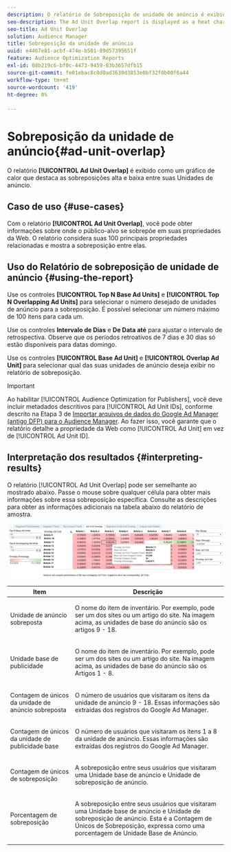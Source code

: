 ```yaml
---
description: O relatório de Sobreposição de unidade de anúncio é exibido como um gráfico térmico que destaca as sobreposições alta e baixa entre as unidades de anúncio.
seo-description: The Ad Unit Overlap report is displayed as a heat chart that highlights high and low overlaps between your Ad Units.
seo-title: Ad Unit Overlap
solution: Audience Manager
title: Sobreposição da unidade de anúncio
uuid: e4467e81-acbf-474e-b501-89d57395651f
feature: Audience Optimization Reports
exl-id: 08b219c6-bf0c-4473-9459-83b3657dfb15
source-git-commit: fe01ebac8c0d0ad3630d3853e0bf32f0b00f6a44
workflow-type: tm+mt
source-wordcount: '419'
ht-degree: 0%

---
```


# Sobreposição da unidade de anúncio{#ad-unit-overlap}

O relatório **[!UICONTROL Ad Unit Overlap]** é exibido como um gráfico de calor que destaca as sobreposições alta e baixa entre suas Unidades de anúncio.

## Caso de uso {#use-cases}

Com o relatório **[!UICONTROL Ad Unit Overlap]**, você pode obter informações sobre onde o público-alvo se sobrepõe em suas propriedades da Web. O relatório considera suas 100 principais propriedades relacionadas e mostra a sobreposição entre elas.

## Uso do Relatório de sobreposição de unidade de anúncio {#using-the-report}

Use os controles **[!UICONTROL Top N Base Ad Units]** e **[!UICONTROL Top N Overlapping Ad Units]** para selecionar o número desejado de unidades de anúncio para a sobreposição. É possível selecionar um número máximo de 100 itens para cada um.

Use os controles **Intervalo de Dias** e **De Data até** para ajustar o intervalo de retrospectiva. Observe que os períodos retroativos de 7 dias e 30 dias só estão disponíveis para datas domingo.

Use os controles **[!UICONTROL Base Ad Unit]** e **[!UICONTROL Overlap Ad Unit]** para selecionar qual das suas unidades de anúncio deseja exibir no relatório de sobreposição.

>[!IMPORTANT]
>
>Ao habilitar [!UICONTROL Audience Optimization for Publishers], você deve incluir metadados descritivos para [!UICONTROL Ad Unit IDs], conforme descrito na Etapa 3 de [Importar arquivos de dados do Google Ad Manager (antigo DFP) para o Audience Manager](../../../reporting/audience-optimization-reports/aor-publishers/import-dfp.md). Ao fazer isso, você garante que o relatório detalhe a propriedade da Web como [!UICONTROL Ad Unit] em vez de [!UICONTROL Ad Unit ID].

## Interpretação dos resultados {#interpreting-results}

O relatório [!UICONTROL Ad Unit Overlap] pode ser semelhante ao mostrado abaixo. Passe o mouse sobre qualquer célula para obter mais informações sobre essa sobreposição específica. Consulte as descrições para obter as informações adicionais na tabela abaixo do relatório de amostra.

![](assets/publisher_ad_unit_overlap.png)

<table id="table_22340F45B1B94D3796174CB30A60E212"> 
 <thead> 
  <tr> 
   <th colname="col1" class="entry"> Item </th> 
   <th colname="col2" class="entry"> Descrição </th> 
  </tr>
 </thead>
 <tbody> 
  <tr> 
   <td colname="col1"> <p><span class="wintitle"> Unidade de anúncio sobreposta</span> </p> </td> 
   <td colname="col2"> <p>O nome do item de inventário. Por exemplo, pode ser um dos sites ou um artigo do site. Na imagem acima, as unidades de base do anúncio são os artigos 9 - 18. </p> </td> 
  </tr> 
  <tr> 
   <td colname="col1"> <p><span class="wintitle"> Unidade base de publicidade</span> </p> </td> 
   <td colname="col2"> <p>O nome do item de inventário. Por exemplo, pode ser um dos sites ou um artigo do site. Na imagem acima, as unidades de base do anúncio são os Artigos 1 - 8. </p> </td> 
  </tr> 
  <tr> 
   <td colname="col1"> <p><span class="wintitle"> Contagem de únicos da unidade de anúncio sobreposta</span> </p> </td> 
   <td colname="col2"> <p>O número de usuários que visitaram os itens da unidade de anúncio 9 - 18. Essas informações são extraídas dos registros do Google Ad Manager. </p> </td> 
  </tr> 
  <tr> 
   <td colname="col1"> <p><span class="wintitle"> Contagem de únicos da unidade de publicidade base</span> </p> </td> 
   <td colname="col2"> <p>O número de usuários que visitaram os itens 1 a 8 da unidade de anúncio. Essas informações são extraídas dos registros do Google Ad Manager. </p> </td> 
  </tr> 
  <tr> 
   <td colname="col1"> <p><span class="wintitle"> Contagem de únicos de sobreposição</span> </p> </td> 
   <td colname="col2"> <p>A sobreposição entre seus usuários que visitaram uma <span class="wintitle"> Unidade base de anúncio</span> e <span class="wintitle"> Unidade de sobreposição de anúncio</span>. </p> </td> 
  </tr> 
  <tr> 
   <td colname="col1"> <p><span class="wintitle"> Porcentagem de sobreposição</span> </p> </td> 
   <td colname="col2"> <p>A sobreposição entre seus usuários que visitaram uma <span class="wintitle"> Unidade base de anúncio</span> e <span class="wintitle"> Unidade de sobreposição de anúncio</span>. Esta é a <span class="wintitle"> Contagem de Únicos de Sobreposição</span>, expressa como uma porcentagem de <span class="wintitle"> Unidade Base de Anúncio</span>. </p> </td> 
  </tr> 
 </tbody> 
</table>
